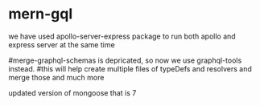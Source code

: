 # mern-gql

we have used apollo-server-express package to run both apollo and express server at the same time

#merge-graphql-schemas is depricated, so now we use graphql-tools instead.
#this will help create multiple files of typeDefs and resolvers and merge those and much more

updated version of mongoose that is 7
